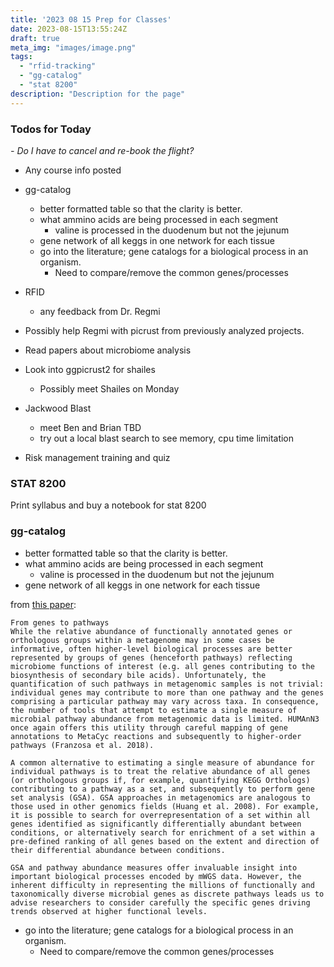 ```yaml
---
title: '2023 08 15 Prep for Classes'
date: 2023-08-15T13:55:24Z
draft: true
meta_img: "images/image.png"
tags:
  - "rfid-tracking"
  - "gg-catalog"
  - "stat 8200"
description: "Description for the page"
---
```


### Todos for Today

*- Do I have to cancel and re-book the flight?*

- Any course info posted

- gg-catalog
  - better formatted table so that the clarity is better.
  - what ammino acids are being processed in each segment
    - valine is processed in the duodenum but not the jejunum
  - gene network of all keggs in one network for each tissue
  - go into the literature; gene catalogs for a biological process in an organism.
      - Need to compare/remove the common genes/processes 
      
- RFID
  - any feedback from Dr. Regmi
 
 
- Possibly help Regmi with picrust from previously analyzed projects. 
 
- Read papers about microbiome analysis

- Look into ggpicrust2 for shailes
  - Possibly meet Shailes on Monday
  
- Jackwood Blast
  - meet Ben and Brian TBD
  - try out a local blast search to see memory, cpu time limitation
  
- Risk management training and quiz

### STAT 8200

Print syllabus and buy a notebook for stat 8200

### gg-catalog

  - better formatted table so that the clarity is better.
  - what ammino acids are being processed in each segment
    - valine is processed in the duodenum but not the jejunum
  - gene network of all keggs in one network for each tissue
  
  from [this paper](https://www.ncbi.nlm.nih.gov/pmc/articles/PMC8295064/):
    
    
    From genes to pathways
    While the relative abundance of functionally annotated genes or orthologous groups within a metagenome may in some cases be informative, often higher-level biological processes are better represented by groups of genes (henceforth pathways) reflecting microbiome functions of interest (e.g. all genes contributing to the biosynthesis of secondary bile acids). Unfortunately, the quantification of such pathways in metagenomic samples is not trivial: individual genes may contribute to more than one pathway and the genes comprising a particular pathway may vary across taxa. In consequence, the number of tools that attempt to estimate a single measure of microbial pathway abundance from metagenomic data is limited. HUMAnN3 once again offers this utility through careful mapping of gene annotations to MetaCyc reactions and subsequently to higher-order pathways (Franzosa et al. 2018).
    
    A common alternative to estimating a single measure of abundance for individual pathways is to treat the relative abundance of all genes (or orthologous groups if, for example, quantifying KEGG Orthologs) contributing to a pathway as a set, and subsequently to perform gene set analysis (GSA). GSA approaches in metagenomics are analogous to those used in other genomics fields (Huang et al. 2008). For example, it is possible to search for overrepresentation of a set within all genes identified as significantly differentially abundant between conditions, or alternatively search for enrichment of a set within a pre-defined ranking of all genes based on the extent and direction of their differential abundance between conditions.
    
    GSA and pathway abundance measures offer invaluable insight into important biological processes encoded by mWGS data. However, the inherent difficulty in representing the millions of functionally and taxonomically diverse microbial genes as discrete pathways leads us to advise researchers to consider carefully the specific genes driving trends observed at higher functional levels.
    
    
  - go into the literature; gene catalogs for a biological process in an organism.
      - Need to compare/remove the common genes/processes 